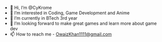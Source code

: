 - 👋 Hi, I’m @CyKrome
- 👀 I’m interested in Coding, Game Development and Anime
- 🌱 I’m currently in BTech 3rd year
- 💞️ I’m looking forward to make great games and learn more about game dev
- 📫 How to reach me - OwaizKhan1111@gmail.com
